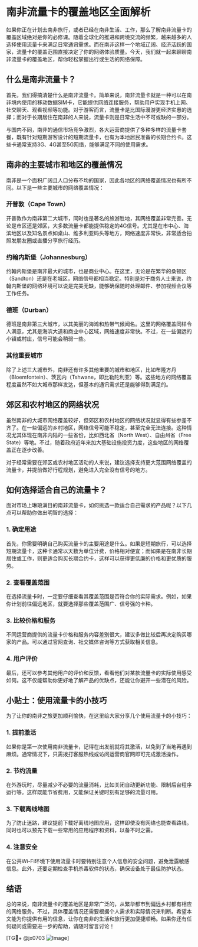 # 南非流量卡的覆盖地区全面解析

如果你正在计划去南非旅行，或者已经在南非生活、工作，那么了解南非流量卡的覆盖区域绝对是你的必修课。随着全球化的推进和跨境交流的频繁，越来越多的人选择使用流量卡来满足日常通讯需求。而在南非这样一个地域辽阔、经济活跃的国家，流量卡的覆盖范围直接决定了你的网络体验质量。今天，我们就一起来聊聊南非流量卡的覆盖地区，帮你轻松掌握出行或生活的网络保障。

## 什么是南非流量卡？

首先，我们得搞清楚什么是南非流量卡。简单来说，南非流量卡就是一种可以在南非境内使用的移动数据SIM卡，它能提供网络连接服务，帮助用户实现手机上网、社交聊天、观看视频等功能。对于游客而言，流量卡是比国际漫游更经济实惠的选择；而对于长期居住在南非的人来说，流量卡则是日常生活中不可或缺的一部分。

与国内不同，南非的通信市场竞争激烈，各大运营商提供了多种多样的流量卡套餐，既有针对短期游客设计的短期流量卡，也有为本地居民准备的长期合约卡。这些卡通常支持3G、4G甚至5G网络，能够满足不同的使用需求。

## 南非的主要城市和地区的覆盖情况

南非是一个面积广阔且人口分布不均的国家，因此各地区的网络覆盖情况也有所不同。以下是一些主要城市的网络覆盖情况：

### 开普敦（Cape Town）
开普敦作为南非第二大城市，同时也是著名的旅游胜地，其网络覆盖非常完善。无论是市区还是郊区，大多数流量卡都能提供稳定的4G信号。尤其是在市中心、海滨地区以及知名景点如桌山、维多利亚码头等地方，网络速度非常快，非常适合拍照发朋友圈或直播分享旅行经历。

### 约翰内斯堡（Johannesburg）
约翰内斯堡是南非最大的城市，也是商业中心。在这里，无论是在繁华的桑顿区（Sandton）还是在老城区，网络信号都相当稳定。特别是对于商务人士来说，约翰内斯堡的网络环境可以说是完美无缺，能够确保随时处理邮件、参加视频会议等工作任务。

### 德班（Durban）
德班是南非第三大城市，以其美丽的海滩和热带气候闻名。这里的网络覆盖同样令人满意，尤其是海滨大道和商业中心区域，网络速度非常快。不过，在一些偏远的小镇或村庄，信号可能会稍弱一些。

### 其他重要城市
除了上述三大城市外，南非还有许多其他重要的城市和地区，比如布隆方丹（Bloemfontein）、茨瓦内（Tshwane，即比勒陀利亚）等。这些地方的网络覆盖程度虽然不如大城市那样发达，但基本的通讯需求还是能够得到满足的。

## 郊区和农村地区的网络状况

虽然南非的大城市网络覆盖较好，但郊区和农村地区的网络状况就显得有些参差不齐了。在一些偏远的乡村地区，网络信号可能不稳定，甚至完全无法连接。这种情况尤其体现在南非内陆的一些省份，比如西北省（North West）、自由州省（Free State）等地。不过，随着政府近年来加大基础设施投资力度，这些地区的网络覆盖正在逐步改善。

对于经常需要在郊区或农村地区活动的人来说，建议选择支持更大范围网络覆盖的流量卡，并提前做好行程规划，避免进入完全没有信号的地方。

## 如何选择适合自己的流量卡？

面对市场上琳琅满目的南非流量卡，如何挑选一款适合自己需求的产品呢？以下几点可以帮助你做出明智的选择：

### 1. 确定用途
首先，你需要明确自己购买流量卡的主要用途是什么。如果是短期旅行，可以选择短期流量卡，这种卡通常以天数为单位计费，价格相对便宜；而如果是在南非长期居住或工作，则更适合购买长期合约卡，这样可以获得更低廉的价格和更优质的服务。

### 2. 查看覆盖范围
在选择流量卡时，一定要仔细查看其覆盖范围是否符合你的实际需求。例如，如果你计划前往偏远地区，就要选择那些覆盖范围广、信号强的卡种。

### 3. 比较价格和服务
不同运营商提供的流量卡价格和服务内容差别很大，建议多做比较后再决定购买哪家的产品。可以通过官网查询、社交媒体咨询等方式获取相关信息。

### 4. 用户评价
最后，还可以参考其他用户的评价和反馈，看看他们对某款流量卡的实际使用感受如何。这不仅能帮助你更好地了解产品的优缺点，还能让你避开一些潜在的风险。

## 小贴士：使用流量卡的小技巧

为了让你的南非之旅更加顺利愉快，在这里给大家分享几个使用流量卡的小技巧：

### 1. 提前激活
如果你是第一次使用南非流量卡，记得在出发前就将其激活，以免到了当地再遇到麻烦。通常情况下，只需拨打客服热线或访问运营商官网即可完成激活操作。

### 2. 节约流量
在外游玩时，尽量减少不必要的流量消耗，比如关闭自动更新功能、限制后台程序运行等。这样既能节省费用，又能保证关键时刻有足够的流量可用。

### 3. 下载离线地图
为了防止迷路，建议提前下载好离线地图应用，这样即使没有网络也能查看路线。同时也可以预先下载一些常用的应用程序和资料，以备不时之需。

### 4. 注意安全
在公共Wi-Fi环境下使用流量卡时要特别注意个人信息的安全问题，避免泄露敏感信息。此外，还要定期检查手机杀毒软件的状态，确保设备处于最佳防护状态。

## 结语

总的来说，南非流量卡的覆盖地区是非常广泛的，从繁华都市到偏远乡村都有相应的网络服务。不过，具体覆盖情况还需要根据个人需求和实际情况来判断。希望本文能为你提供有用的信息，让你在南非的生活和旅行更加便捷顺畅。如果你还有任何疑问或需要进一步的帮助，请随时留言讨论！

[TG💪+ @jx0703 ![Image](https://github.com/user-attachments/assets/dbca1d08-cadb-493c-b0ec-ad6f7a83f270)]